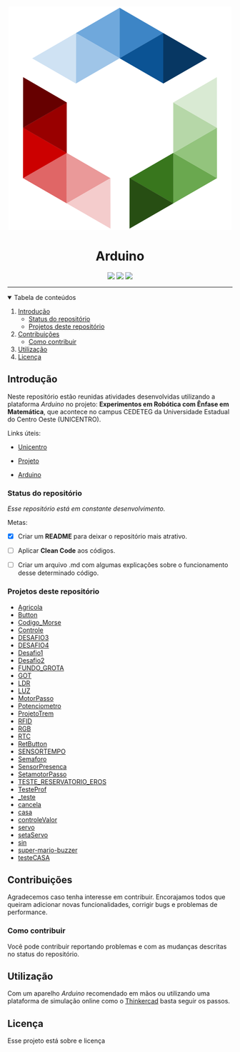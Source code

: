 
<center>
  <img src="assets/logo.svg"  alt="logo"/>

  <h1 align="center">Arduino</h1>

  <img src="https://img.shields.io/badge/-Robótica-red"/>
  <img src="https://img.shields.io/badge/-Open Source-blue"/>
  <img src="https://img.shields.io/badge/-Arduino-green"/>
</center>

<hr/>

<details open="open">
  <summary>Tabela de conteúdos</summary>
  <ol>
    <li>
      <a href="#introducao">Introdução</a>
      <ul>
        <li><a href="#status-do-repositorio">Status do repositório</a></li>
        <li><a href="#projetos-deste-repositorio">Projetos deste repositório</a></li>
      </ul>
    </li>
    <li>
      <a href="#contribuicoes">Contribuições</a>
      <ul>
        <li><a href="#como-contribuir">Como contribuir</a></li>
      </ul>
    </li>
    <li><a href="#utilizacao">Utilização</a></li>
    <li><a href="#licenc-a">Licença</a></li>
  </ol>
</details>

## Introdução

Neste repositório estão reunidas atividades desenvolvidas utilizando a plataforma *Arduino* no projeto: **Experimentos em Robótica com Ênfase em Matemática**, que acontece no campus CEDETEG da Universidade Estadual do Centro Oeste (UNICENTRO).

Links úteis:

- [Unicentro](https://www3.unicentro.br/ "Unicentro")

- [Projeto](https://sites.google.com/view/roboticademat "Projeto")

- [Arduino](https://arduino.cc "Arduino")

### Status do repositório

*Esse repositório está em constante desenvolvimento.*

Metas:
 - [x] Criar um **README** para deixar o repositório mais atrativo.

 - [ ] Aplicar **Clean Code** aos códigos.

 - [ ] Criar um arquivo .md com algumas explicações sobre o funcionamento desse determinado código.

### Projetos deste repositório

- [Agricola](https://github.com/Finnkell/Arduino/tree/master/Agricola "Agricola")
- [Button](https://github.com/Finnkell/Arduino/tree/master/Button "Button")
- [Codigo_Morse](https://github.com/Finnkell/Arduino/tree/master/Codigo_Morse "Codigo_Morse")
- [Controle](https://github.com/Finnkell/Arduino/tree/master/Controle "Controle")
- [DESAFIO3](https://github.com/Finnkell/Arduino/tree/master/DESAFIO3 "DESAFIO3")
- [DESAFIO4](https://github.com/Finnkell/Arduino/tree/master/DESAFIO4 "DESAFIO4")
- [Desafio1](https://github.com/Finnkell/Arduino/tree/master/Desafio1 "Desafio1")
- [Desafio2](https://github.com/Finnkell/Arduino/tree/master/Desafio2 "Desafio2")
- [FUNDO_GROTA](https://github.com/Finnkell/Arduino/tree/master/FUNDO_GROTA "FUNDO_GROTA")
- [GOT](https://github.com/Finnkell/Arduino/tree/master/GOT "GOT")
- [LDR](https://github.com/Finnkell/Arduino/tree/master/LDR "LDR")
- [LUZ](https://github.com/Finnkell/Arduino/tree/master/LUZ "LUZ")
- [MotorPasso](https://github.com/Finnkell/Arduino/tree/master/MotorPasso "MotorPasso")
- [Potenciometro](https://github.com/Finnkell/Arduino/tree/master/Potenciometro "Potenciometro")
- [ProjetoTrem](https://github.com/Finnkell/Arduino/tree/master/ProjetoTrem "ProjetoTrem")
- [RFID](https://github.com/Finnkell/Arduino/tree/master/RFID "RFID")
- [RGB](https://github.com/Finnkell/Arduino/tree/master/RGB "RGB")
- [RTC](https://github.com/Finnkell/Arduino/tree/master/RTC "RTC")
- [RetButton](https://github.com/Finnkell/Arduino/tree/master/RetButton "RetButton")
- [SENSORTEMPO](https://github.com/Finnkell/Arduino/tree/master/SENSORTEMPO "SENSORTEMPO")
- [Semaforo](https://github.com/Finnkell/Arduino/tree/master/Semaforo "Semaforo")
- [SensorPresenca](https://github.com/Finnkell/Arduino/tree/master/SensorPresenca "SensorPresenca")
- [SetamotorPasso](https://github.com/Finnkell/Arduino/tree/master/SetamotorPasso "SetamotorPasso")
- [TESTE_RESERVATORIO_EROS](https://github.com/Finnkell/Arduino/tree/master/TESTE_RESERVATORIO_EROS "TESTE_RESERVATORIO_EROS")
- [TesteProf](https://github.com/Finnkell/Arduino/tree/master/TesteProf "TesteProf")
- [_teste](https://github.com/Finnkell/Arduino/tree/master/_teste "_teste")
- [cancela](https://github.com/Finnkell/Arduino/tree/master/cancela "cancela")
- [casa](https://github.com/Finnkell/Arduino/tree/master/casa "casa")
- [controleValor](https://github.com/Finnkell/Arduino/tree/master/controleValor "controleValor")
- [servo](https://github.com/Finnkell/Arduino/tree/master/servo "servo")
- [setaServo](https://github.com/Finnkell/Arduino/tree/master/setaServo "setaServo")
- [sin](https://github.com/Finnkell/Arduino/tree/master/sin "sin")
- [super-mario-buzzer](https://github.com/Finnkell/Arduino/tree/master/super-mario-buzzer "super-mario-buzzer")
- [testeCASA](https://github.com/Finnkell/Arduino/tree/master/testeCASA "testeCASA")



## Contribuições

Agradecemos caso tenha interesse em contribuir. Encorajamos todos que queiram adicionar novas funcionalidades, corrigir bugs e problemas de performance.

### Como contribuir

Você pode contribuir reportando problemas e com as mudanças descritas no status do repositório.

## Utilização

Com um aparelho *Arduino* recomendado em mãos ou utilizando uma plataforma de simulação online como o [Thinkercad](https://www.tinkercad.com/ "Thinkercad") basta seguir os passos.

## Licença

Esse projeto está sobre e licença
